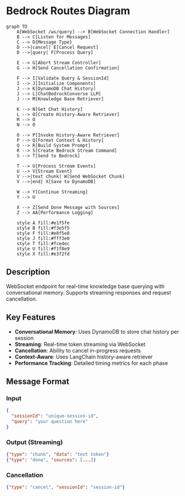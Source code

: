# Bedrock Routes Diagram

```mermaid
graph TD
    A[WebSocket /ws/query] --> B[WebSocket Connection Handler]
    B --> C[Listen for Messages]
    C --> D{Message Type}
    D -->|cancel| E[Cancel Request]
    D -->|query| F[Process Query]
    
    E --> G[Abort Stream Controller]
    G --> H[Send Cancellation Confirmation]
    
    F --> I[Validate Query & SessionId]
    I --> J[Initialize Components]
    J --> K[DynamoDB Chat History]
    J --> L[ChatBedrockConverse LLM]
    J --> M[Knowledge Base Retriever]
    
    K --> N[Get Chat History]
    L --> O[Create History-Aware Retriever]
    M --> O
    N --> O
    
    O --> P[Invoke History-Aware Retriever]
    P --> Q[Format Context & History]
    Q --> R[Build System Prompt]
    R --> S[Create Bedrock Stream Command]
    S --> T[Send to Bedrock]
    
    T --> U[Process Stream Events]
    U --> V{Stream Event}
    V -->|text chunk| W[Send WebSocket Chunk]
    V -->|end| X[Save to DynamoDB]
    
    W --> Y[Continue Streaming]
    Y --> U
    
    X --> Z[Send Done Message with Sources]
    Z --> AA[Performance Logging]
    
    style A fill:#e1f5fe
    style B fill:#f3e5f5
    style F fill:#e8f5e8
    style J fill:#fff3e0
    style T fill:#fce4ec
    style U fill:#f1f8e9
    style X fill:#e3f2fd
```

## Description
WebSocket endpoint for real-time knowledge base querying with conversational memory. Supports streaming responses and request cancellation.

## Key Features
- **Conversational Memory**: Uses DynamoDB to store chat history per session
- **Streaming**: Real-time token streaming via WebSocket
- **Cancellation**: Ability to cancel in-progress requests
- **Context-Aware**: Uses LangChain history-aware retriever
- **Performance Tracking**: Detailed timing metrics for each phase

## Message Format
### Input
```json
{
  "sessionId": "unique-session-id",
  "query": "your question here"
}
```

### Output (Streaming)
```json
{"type": "chunk", "data": "text token"}
{"type": "done", "sources": [...]}
```

### Cancellation
```json
{"type": "cancel", "sessionId": "session-id"}
```